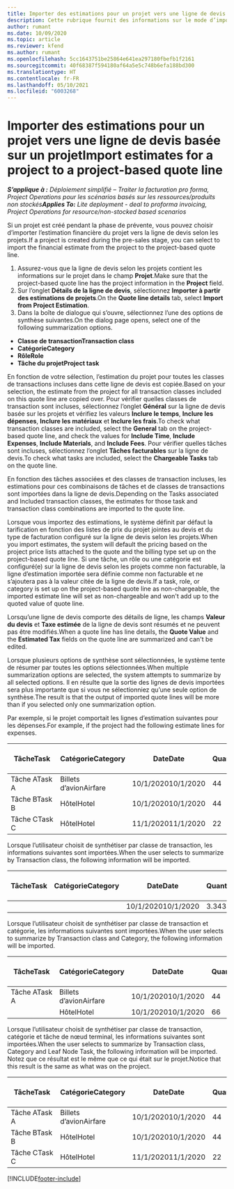```yaml
---
title: Importer des estimations pour un projet vers une ligne de devis basée sur un projet – Simplifié
description: Cette rubrique fournit des informations sur le mode d’importation des estimations à partir d’un projet vers une ligne du devis.
author: rumant
ms.date: 10/09/2020
ms.topic: article
ms.reviewer: kfend
ms.author: rumant
ms.openlocfilehash: 5cc1643751be25864e641ea297180fbefb1f2161
ms.sourcegitcommit: 40f68387f594180af64a5e5c748b6efa188bd300
ms.translationtype: HT
ms.contentlocale: fr-FR
ms.lasthandoff: 05/10/2021
ms.locfileid: "6003268"
---
```

# <a name="import-estimates-for-a-project-to-a-project-based-quote-line"></a><span data-ttu-id="ad3a8-103">Importer des estimations pour un projet vers une ligne de devis basée sur un projet</span><span class="sxs-lookup"><span data-stu-id="ad3a8-103">Import estimates for a project to a project-based quote line</span></span> 

<span data-ttu-id="ad3a8-104">_**S’applique à :** Déploiement simplifié – Traiter la facturation pro forma, Project Operations pour les scénarios basés sur les ressources/produits non stockés_</span><span class="sxs-lookup"><span data-stu-id="ad3a8-104">_**Applies To:** Lite deployment - deal to proforma invoicing, Project Operations for resource/non-stocked based scenarios_</span></span>

<span data-ttu-id="ad3a8-105">Si un projet est créé pendant la phase de prévente, vous pouvez choisir d’importer l’estimation financière du projet vers la ligne de devis selon les projets.</span><span class="sxs-lookup"><span data-stu-id="ad3a8-105">If a project is created during the pre-sales stage, you can select to import the financial estimate from the project to the project-based quote line.</span></span>

1. <span data-ttu-id="ad3a8-106">Assurez-vous que la ligne de devis selon les projets contient les informations sur le projet dans le champ **Projet**.</span><span class="sxs-lookup"><span data-stu-id="ad3a8-106">Make sure that the project-based quote line has the project information in the **Project** field.</span></span>
2. <span data-ttu-id="ad3a8-107">Sur l’onglet **Détails de la ligne de devis**, sélectionnez **Importer à partir des estimations de projets**.</span><span class="sxs-lookup"><span data-stu-id="ad3a8-107">On the **Quote line details** tab, select **Import from Project Estimation**.</span></span>
3. <span data-ttu-id="ad3a8-108">Dans la boîte de dialogue qui s’ouvre, sélectionnez l’une des options de synthèse suivantes.</span><span class="sxs-lookup"><span data-stu-id="ad3a8-108">On the dialog page opens, select one of the following summarization options.</span></span>

  - <span data-ttu-id="ad3a8-109">**Classe de transaction**</span><span class="sxs-lookup"><span data-stu-id="ad3a8-109">**Transaction class**</span></span>
  - <span data-ttu-id="ad3a8-110">**Catégorie**</span><span class="sxs-lookup"><span data-stu-id="ad3a8-110">**Category**</span></span>
  - <span data-ttu-id="ad3a8-111">**Rôle**</span><span class="sxs-lookup"><span data-stu-id="ad3a8-111">**Role**</span></span> 
  - <span data-ttu-id="ad3a8-112">**Tâche du projet**</span><span class="sxs-lookup"><span data-stu-id="ad3a8-112">**Project task**</span></span>

<span data-ttu-id="ad3a8-113">En fonction de votre sélection, l’estimation du projet pour toutes les classes de transactions incluses dans cette ligne de devis est copiée.</span><span class="sxs-lookup"><span data-stu-id="ad3a8-113">Based on your selection, the estimate from the project for all transaction classes included on this quote line are copied over.</span></span> <span data-ttu-id="ad3a8-114">Pour vérifier quelles classes de transaction sont incluses, sélectionnez l’onglet **Général** sur la ligne de devis basée sur les projets et vérifiez les valeurs **Inclure le temps**, **Inclure les dépenses**, **Inclure les matériaux** et **Inclure les frais**.</span><span class="sxs-lookup"><span data-stu-id="ad3a8-114">To check what transaction classes are included, select the **General** tab on the project-based quote line, and check the values for **Include Time**, **Include Expenses**, **Include Materials**, and **Include Fees**.</span></span>  <span data-ttu-id="ad3a8-115">Pour vérifier quelles tâches sont incluses, sélectionnez l’onglet **Tâches facturables** sur la ligne de devis.</span><span class="sxs-lookup"><span data-stu-id="ad3a8-115">To check what tasks are included, select the **Chargeable Tasks** tab on the quote line.</span></span>

<span data-ttu-id="ad3a8-116">En fonction des tâches associées et des classes de transaction incluses, les estimations pour ces combinaisons de tâches et de classes de transactions sont importées dans la ligne de devis.</span><span class="sxs-lookup"><span data-stu-id="ad3a8-116">Depending on the Tasks associated and Included transaction classes, the estimates for those task and transaction class combinations are imported to the quote line.</span></span>

<span data-ttu-id="ad3a8-117">Lorsque vous importez des estimations, le système définit par défaut la tarification en fonction des listes de prix du projet jointes au devis et du type de facturation configuré sur la ligne de devis selon les projets.</span><span class="sxs-lookup"><span data-stu-id="ad3a8-117">When you import estimates, the system will default the pricing based on the project price lists attached to the quote and the billing type set up on the project-based quote line.</span></span> <span data-ttu-id="ad3a8-118">Si une tâche, un rôle ou une catégorie est configuré(e) sur la ligne de devis selon les projets comme non facturable, la ligne d’estimation importée sera définie comme non facturable et ne s’ajoutera pas à la valeur citée de la ligne de devis.</span><span class="sxs-lookup"><span data-stu-id="ad3a8-118">If a task, role, or category is set up on the project-based quote line as non-chargeable, the imported estimate line will set as non-chargeable and won't add up to the quoted value of quote line.</span></span>

<span data-ttu-id="ad3a8-119">Lorsqu’une ligne de devis comporte des détails de ligne, les champs **Valeur du devis** et **Taxe estimée** de la ligne de devis sont résumés et ne peuvent pas être modifiés.</span><span class="sxs-lookup"><span data-stu-id="ad3a8-119">When a quote line has line details, the **Quote Value** and the **Estimated Tax** fields on the quote line are summarized and can't be edited.</span></span>

<span data-ttu-id="ad3a8-120">Lorsque plusieurs options de synthèse sont sélectionnées, le système tente de résumer par toutes les options sélectionnées.</span><span class="sxs-lookup"><span data-stu-id="ad3a8-120">When multiple summarization options are selected, the system attempts to summarize by all selected options.</span></span> <span data-ttu-id="ad3a8-121">Il en résulte que la sortie des lignes de devis importées sera plus importante que si vous ne sélectionniez qu’une seule option de synthèse.</span><span class="sxs-lookup"><span data-stu-id="ad3a8-121">The result is that the output of imported quote lines will be more than if you selected only one summarization option.</span></span>

<span data-ttu-id="ad3a8-122">Par exemple, si le projet comportait les lignes d’estimation suivantes pour les dépenses.</span><span class="sxs-lookup"><span data-stu-id="ad3a8-122">For example, if the project had the following estimate lines for expenses.</span></span>

| <span data-ttu-id="ad3a8-123">Tâche</span><span class="sxs-lookup"><span data-stu-id="ad3a8-123">Task</span></span> | <span data-ttu-id="ad3a8-124">Catégorie</span><span class="sxs-lookup"><span data-stu-id="ad3a8-124">Category</span></span> | <span data-ttu-id="ad3a8-125">Date</span><span class="sxs-lookup"><span data-stu-id="ad3a8-125">Date</span></span> | <span data-ttu-id="ad3a8-126">Quantité</span><span class="sxs-lookup"><span data-stu-id="ad3a8-126">Quantity</span></span> | <span data-ttu-id="ad3a8-127">Prix unitaire</span><span class="sxs-lookup"><span data-stu-id="ad3a8-127">Unit price</span></span> | <span data-ttu-id="ad3a8-128">Montant</span><span class="sxs-lookup"><span data-stu-id="ad3a8-128">Amount</span></span> |
| --- | --- | --- | --- | --- | --- |
| <span data-ttu-id="ad3a8-129">Tâche A</span><span class="sxs-lookup"><span data-stu-id="ad3a8-129">Task A</span></span> | <span data-ttu-id="ad3a8-130">Billets d’avion</span><span class="sxs-lookup"><span data-stu-id="ad3a8-130">Airfare</span></span> | <span data-ttu-id="ad3a8-131">10/1/2020</span><span class="sxs-lookup"><span data-stu-id="ad3a8-131">10/1/2020</span></span> | <span data-ttu-id="ad3a8-132">4</span><span class="sxs-lookup"><span data-stu-id="ad3a8-132">4</span></span> | <span data-ttu-id="ad3a8-133">400</span><span class="sxs-lookup"><span data-stu-id="ad3a8-133">400</span></span> | <span data-ttu-id="ad3a8-134">1600</span><span class="sxs-lookup"><span data-stu-id="ad3a8-134">1600</span></span> |
| <span data-ttu-id="ad3a8-135">Tâche B</span><span class="sxs-lookup"><span data-stu-id="ad3a8-135">Task B</span></span> | <span data-ttu-id="ad3a8-136">Hôtel</span><span class="sxs-lookup"><span data-stu-id="ad3a8-136">Hotel</span></span> | <span data-ttu-id="ad3a8-137">10/1/2020</span><span class="sxs-lookup"><span data-stu-id="ad3a8-137">10/1/2020</span></span> | <span data-ttu-id="ad3a8-138">4</span><span class="sxs-lookup"><span data-stu-id="ad3a8-138">4</span></span> | <span data-ttu-id="ad3a8-139">200</span><span class="sxs-lookup"><span data-stu-id="ad3a8-139">200</span></span> | <span data-ttu-id="ad3a8-140">800</span><span class="sxs-lookup"><span data-stu-id="ad3a8-140">800</span></span> |
| <span data-ttu-id="ad3a8-141">Tâche C</span><span class="sxs-lookup"><span data-stu-id="ad3a8-141">Task C</span></span> | <span data-ttu-id="ad3a8-142">Hôtel</span><span class="sxs-lookup"><span data-stu-id="ad3a8-142">Hotel</span></span> | <span data-ttu-id="ad3a8-143">11/1/2020</span><span class="sxs-lookup"><span data-stu-id="ad3a8-143">11/1/2020</span></span> | <span data-ttu-id="ad3a8-144">2</span><span class="sxs-lookup"><span data-stu-id="ad3a8-144">2</span></span> | <span data-ttu-id="ad3a8-145">200</span><span class="sxs-lookup"><span data-stu-id="ad3a8-145">200</span></span> | <span data-ttu-id="ad3a8-146">400</span><span class="sxs-lookup"><span data-stu-id="ad3a8-146">400</span></span> |

<span data-ttu-id="ad3a8-147">Lorsque l’utilisateur choisit de synthétiser par classe de transaction, les informations suivantes sont importées.</span><span class="sxs-lookup"><span data-stu-id="ad3a8-147">When the user selects to summarize by Transaction class, the following information will be imported.</span></span>

| <span data-ttu-id="ad3a8-148">Tâche</span><span class="sxs-lookup"><span data-stu-id="ad3a8-148">Task</span></span> | <span data-ttu-id="ad3a8-149">Catégorie</span><span class="sxs-lookup"><span data-stu-id="ad3a8-149">Category</span></span> | <span data-ttu-id="ad3a8-150">Date</span><span class="sxs-lookup"><span data-stu-id="ad3a8-150">Date</span></span> | <span data-ttu-id="ad3a8-151">Quantité</span><span class="sxs-lookup"><span data-stu-id="ad3a8-151">Quantity</span></span> | <span data-ttu-id="ad3a8-152">Prix unitaire</span><span class="sxs-lookup"><span data-stu-id="ad3a8-152">Unit price</span></span> | <span data-ttu-id="ad3a8-153">Montant</span><span class="sxs-lookup"><span data-stu-id="ad3a8-153">Amount</span></span> |
| --- | --- | --- | --- | --- | --- |
|||<span data-ttu-id="ad3a8-154">10/1/2020</span><span class="sxs-lookup"><span data-stu-id="ad3a8-154">10/1/2020</span></span> | <span data-ttu-id="ad3a8-155">3.34</span><span class="sxs-lookup"><span data-stu-id="ad3a8-155">3.34</span></span> | <span data-ttu-id="ad3a8-156">840</span><span class="sxs-lookup"><span data-stu-id="ad3a8-156">840</span></span> | <span data-ttu-id="ad3a8-157">2800</span><span class="sxs-lookup"><span data-stu-id="ad3a8-157">2800</span></span> |

<span data-ttu-id="ad3a8-158">Lorsque l’utilisateur choisit de synthétiser par classe de transaction et catégorie, les informations suivantes sont importées.</span><span class="sxs-lookup"><span data-stu-id="ad3a8-158">When the user selects to summarize by Transaction class and Category, the following information will be imported.</span></span>

| <span data-ttu-id="ad3a8-159">Tâche</span><span class="sxs-lookup"><span data-stu-id="ad3a8-159">Task</span></span> | <span data-ttu-id="ad3a8-160">Catégorie</span><span class="sxs-lookup"><span data-stu-id="ad3a8-160">Category</span></span> | <span data-ttu-id="ad3a8-161">Date</span><span class="sxs-lookup"><span data-stu-id="ad3a8-161">Date</span></span> | <span data-ttu-id="ad3a8-162">Quantité</span><span class="sxs-lookup"><span data-stu-id="ad3a8-162">Quantity</span></span> | <span data-ttu-id="ad3a8-163">Prix unitaire</span><span class="sxs-lookup"><span data-stu-id="ad3a8-163">Unit price</span></span> | <span data-ttu-id="ad3a8-164">Montant</span><span class="sxs-lookup"><span data-stu-id="ad3a8-164">Amount</span></span> |
| --- | --- | --- | --- | --- | --- |
| <span data-ttu-id="ad3a8-165">Tâche A</span><span class="sxs-lookup"><span data-stu-id="ad3a8-165">Task A</span></span> | <span data-ttu-id="ad3a8-166">Billets d’avion</span><span class="sxs-lookup"><span data-stu-id="ad3a8-166">Airfare</span></span> | <span data-ttu-id="ad3a8-167">10/1/2020</span><span class="sxs-lookup"><span data-stu-id="ad3a8-167">10/1/2020</span></span> | <span data-ttu-id="ad3a8-168">4</span><span class="sxs-lookup"><span data-stu-id="ad3a8-168">4</span></span> | <span data-ttu-id="ad3a8-169">400</span><span class="sxs-lookup"><span data-stu-id="ad3a8-169">400</span></span> | <span data-ttu-id="ad3a8-170">1600</span><span class="sxs-lookup"><span data-stu-id="ad3a8-170">1600</span></span> |
| | <span data-ttu-id="ad3a8-171">Hôtel</span><span class="sxs-lookup"><span data-stu-id="ad3a8-171">Hotel</span></span> | <span data-ttu-id="ad3a8-172">10/1/2020</span><span class="sxs-lookup"><span data-stu-id="ad3a8-172">10/1/2020</span></span> | <span data-ttu-id="ad3a8-173">6</span><span class="sxs-lookup"><span data-stu-id="ad3a8-173">6</span></span> | <span data-ttu-id="ad3a8-174">200</span><span class="sxs-lookup"><span data-stu-id="ad3a8-174">200</span></span> | <span data-ttu-id="ad3a8-175">1200</span><span class="sxs-lookup"><span data-stu-id="ad3a8-175">1200</span></span> |

<span data-ttu-id="ad3a8-176">Lorsque l’utilisateur choisit de synthétiser par classe de transaction, catégorie et tâche de nœud terminal, les informations suivantes sont importées.</span><span class="sxs-lookup"><span data-stu-id="ad3a8-176">When the user selects to summarize by Transaction class, Category and Leaf Node Task, the following information will be imported.</span></span> <span data-ttu-id="ad3a8-177">Notez que ce résultat est le même que ce qui était sur le projet.</span><span class="sxs-lookup"><span data-stu-id="ad3a8-177">Notice that this result is the same as what was on the project.</span></span>

| <span data-ttu-id="ad3a8-178">Tâche</span><span class="sxs-lookup"><span data-stu-id="ad3a8-178">Task</span></span> | <span data-ttu-id="ad3a8-179">Catégorie</span><span class="sxs-lookup"><span data-stu-id="ad3a8-179">Category</span></span> | <span data-ttu-id="ad3a8-180">Date</span><span class="sxs-lookup"><span data-stu-id="ad3a8-180">Date</span></span> | <span data-ttu-id="ad3a8-181">Quantité</span><span class="sxs-lookup"><span data-stu-id="ad3a8-181">Quantity</span></span> | <span data-ttu-id="ad3a8-182">Prix unitaire</span><span class="sxs-lookup"><span data-stu-id="ad3a8-182">Unit price</span></span> | <span data-ttu-id="ad3a8-183">Montant</span><span class="sxs-lookup"><span data-stu-id="ad3a8-183">Amount</span></span> |
| --- | --- | --- | --- | --- | --- |
| <span data-ttu-id="ad3a8-184">Tâche A</span><span class="sxs-lookup"><span data-stu-id="ad3a8-184">Task A</span></span> | <span data-ttu-id="ad3a8-185">Billets d’avion</span><span class="sxs-lookup"><span data-stu-id="ad3a8-185">Airfare</span></span> | <span data-ttu-id="ad3a8-186">10/1/2020</span><span class="sxs-lookup"><span data-stu-id="ad3a8-186">10/1/2020</span></span> | <span data-ttu-id="ad3a8-187">4</span><span class="sxs-lookup"><span data-stu-id="ad3a8-187">4</span></span> | <span data-ttu-id="ad3a8-188">400</span><span class="sxs-lookup"><span data-stu-id="ad3a8-188">400</span></span> | <span data-ttu-id="ad3a8-189">1600</span><span class="sxs-lookup"><span data-stu-id="ad3a8-189">1600</span></span> |
| <span data-ttu-id="ad3a8-190">Tâche B</span><span class="sxs-lookup"><span data-stu-id="ad3a8-190">Task B</span></span> | <span data-ttu-id="ad3a8-191">Hôtel</span><span class="sxs-lookup"><span data-stu-id="ad3a8-191">Hotel</span></span> | <span data-ttu-id="ad3a8-192">10/1/2020</span><span class="sxs-lookup"><span data-stu-id="ad3a8-192">10/1/2020</span></span> | <span data-ttu-id="ad3a8-193">4</span><span class="sxs-lookup"><span data-stu-id="ad3a8-193">4</span></span> | <span data-ttu-id="ad3a8-194">200</span><span class="sxs-lookup"><span data-stu-id="ad3a8-194">200</span></span> | <span data-ttu-id="ad3a8-195">800</span><span class="sxs-lookup"><span data-stu-id="ad3a8-195">800</span></span> |
| <span data-ttu-id="ad3a8-196">Tâche C</span><span class="sxs-lookup"><span data-stu-id="ad3a8-196">Task C</span></span> | <span data-ttu-id="ad3a8-197">Hôtel</span><span class="sxs-lookup"><span data-stu-id="ad3a8-197">Hotel</span></span> | <span data-ttu-id="ad3a8-198">11/1/2020</span><span class="sxs-lookup"><span data-stu-id="ad3a8-198">11/1/2020</span></span> | <span data-ttu-id="ad3a8-199">2</span><span class="sxs-lookup"><span data-stu-id="ad3a8-199">2</span></span> | <span data-ttu-id="ad3a8-200">200</span><span class="sxs-lookup"><span data-stu-id="ad3a8-200">200</span></span> | <span data-ttu-id="ad3a8-201">400</span><span class="sxs-lookup"><span data-stu-id="ad3a8-201">400</span></span> |


[!INCLUDE[footer-include](../../includes/footer-banner.md)]
